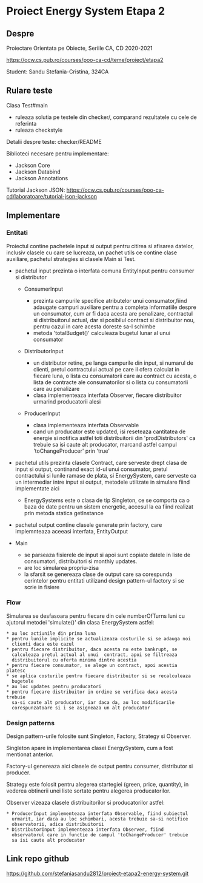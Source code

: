 # Proiect Energy System Etapa 2

## Despre

Proiectare Orientata pe Obiecte, Seriile CA, CD
2020-2021

<https://ocw.cs.pub.ro/courses/poo-ca-cd/teme/proiect/etapa2>

Student: Sandu Stefania-Cristina, 324CA

## Rulare teste

Clasa Test#main
  * ruleaza solutia pe testele din checker/, comparand rezultatele cu cele de referinta
  * ruleaza checkstyle

Detalii despre teste: checker/README

Biblioteci necesare pentru implementare:
* Jackson Core 
* Jackson Databind 
* Jackson Annotations

Tutorial Jackson JSON: 
<https://ocw.cs.pub.ro/courses/poo-ca-cd/laboratoare/tutorial-json-jackson>

## Implementare

### Entitati

Proiectul contine pachetele input si output pentru citirea si afisarea datelor,
inclusiv clasele cu care se lucreaza, un pachet utils ce contine clase 
auxiliare, pachetul strategies si clasele Main si Test.

* pachetul input prezinta o interfata comuna EntityInput pentru
consumer si distributor

	* ConsumerInput
		* prezinta campurile specifice atributelor unui consumator,fiind
		  adaugate campuri auxiliare  pentru a completa informatiile despre un
	      consumator, cum ar fi daca acesta are penalizare, contractul si
	      distribuitorul actual, dar si posibilul contract si distribuitor nou,
	      pentru cazul in care acesta doreste sa-l schimbe
		* metoda 'totalBudget()' calculeaza bugetul lunar al unui consumator

	* DistributorInput
		* un distributor retine, pe langa campurile din input, si numarul de
		  clienti, pretul contractului actual pe care il ofera calculat in
		  fiecare luna, o lista cu consumatorii care au contract cu acesta, o
		  lista de contracte ale consumatorilor si o lista cu consumatorii care
		  au penalizare
		* clasa implementeaza interfata Observer, fiecare distribuitor urmarind
		  producatorii alesi

	* ProducerInput
		* clasa implementeaza interfata Observable
		* cand un producator este updated, isi reseteaza cantitatea de energie
		  si notifica astfel toti distribuitorii din 'prodDistributors' ca
		  trebuie sa isi caute alt producator, marcand astfel campul
		  'toChangeProducer' prin 'true'

* pachetul utils prezinta clasele Contract, care serveste drept clasa de input
  si output, continand exact id-ul unui consumator, pretul contractului si
  lunile ramase de plata, si EnergySystem, care serveste ca un intermediar
  intre input si output, metodele utilizate in simulare fiind implementate aici

	* EnergySystems este o clasa de tip Singleton, ce se comporta ca o baza de
	  date pentru un sistem energetic, accesul la ea fiind realizat prin metoda
	  statica getInstance

* pachetul output contine clasele generate prin factory, care implemnteaza
  aceeasi interfata, EntityOutput

* Main
	* se parseaza fisierele de input si apoi sunt copiate datele in liste de consumatori, distribuitori si monthly updates.
	* are loc simularea propriu-zisa
	* la sfarsit se genereaza clase de output care sa corespunda cerintelor pentru entitati utilizand design pattern-ul factory si se scrie in fisiere

### Flow

Simularea se desfasoara pentru fiecare din cele numberOfTurns luni cu ajutorul
metodei 'simulate()' din clasa EnergySystem astfel:

	* au loc actiunile din prima luna
	* pentru lunile implicite se actualizeaza costurile si se adauga noi
	  clienti daca este cazul
	* pentru fiecare distribuitor, daca acesta nu este bankrupt, se
	  calculeaza pretul actual al unui  contract, apoi se filtreaza
	  distribuitorul cu oferta minima dintre acestia
	* pentru fiecare consumator, se alege un contract, apoi acestia platesc
	* se aplica costurile pentru fiecare distribuitor si se recalculeaza
	  bugetele
	* au loc updates pentru producatori
	* pentru fiecare distribuitor in ordine se verifica daca acesta trebuie
	  sa-si caute alt producator, iar daca da, au loc modificarile
	  corespunzatoare si i se asigneaza un alt producator


### Design patterns

Design pattern-urile folosite sunt Singleton, Factory, Strategy si Observer.

Singleton apare in implementarea clasei EnergySystem, cum a fost mentionat
anterior.

Factory-ul genereaza aici clasele de output pentru consumer, distributor
si producer.

Strategy este folosit pentru alegerea startegiei (green, price, quantity),
in vederea obtinerii unei liste sortate pentru alegerea producatorilor.

Observer vizeaza clasele distribuitorilor si producatorilor astfel:

	* ProducerInput implementeaza interfata Observable, fiind subiectul
	  urmarit, iar daca au loc schimbari, acesta trebuie sa-si notifice
	  observatorii, adica distribuitorii
	* DistributorInput implementeaza interfata Observer, fiind
	  observatorul care in functie de campul 'toChangeProducer' trebuie
	  sa isi caute alt producator



## Link repo github
<https://github.com/stefaniasandu2812/proiect-etapa2-energy-system.git>

